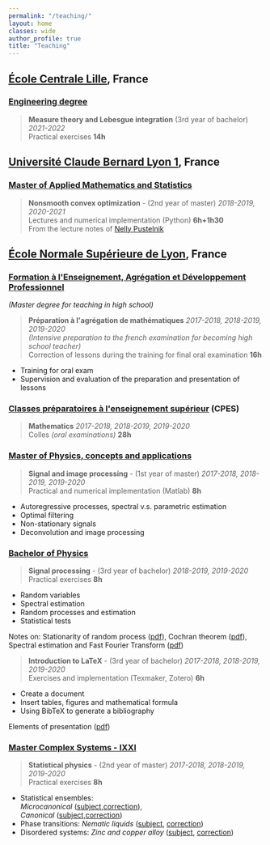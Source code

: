 ```yaml
---
permalink: "/teaching/"
layout: home
classes: wide
author_profile: true
title: "Teaching"
---
```


## [École Centrale Lille](https://centralelille.fr/), France

### [Engineering degree](https://ecole.centralelille.fr/)

> **Measure theory and Lebesgue integration**  (3rd year of bachelor) *2021-2022*  
Practical exercises **14h**

## [Université Claude Bernard Lyon 1](https://www.univ-lyon1.fr/), France

### [Master of Applied Mathematics and Statistics](http://mastermas.univ-lyon1.fr/index.php/page3-2/)

> **Nonsmooth convex optimization** - (2nd year of master) *2018-2019, 2020-2021*  
Lectures and numerical implementation (Python) **6h+1h30**  
From the lecture notes of [Nelly Pustelnik](http://perso.ens-lyon.fr/nelly.pustelnik)

## [École Normale Supérieure de Lyon](http://www.ens-lyon.fr/), France

### [Formation à l'Enseignement, Agrégation et Développement Professionnel](http://mathematiques.ens-lyon.fr/agregation-224737.kjsp?RH=1403617207802&RF=DPT-MATH-AGREG)  
*(Master degree for teaching in high school)*

> **Préparation à l'agrégation de mathématiques**  *2017-2018, 2018-2019, 2019-2020*  
*(Intensive preparation to the french examination for becoming high school teacher)*  
Correction of lessons during the training for final oral examination **16h**
* Training for oral exam
* Supervision and evaluation  of the preparation and presentation of lessons

### [Classes préparatoires à l'enseignement supérieur](http://www.ens-lyon.fr/formation/offre-de-formation/cpes/cpes-scientifique) (CPES)

> **Mathematics** *2017-2018, 2018-2019, 2019-2020*  
Colles *(oral examinations)*  **28h**
### [Master of Physics, concepts and applications](http://www.ens-lyon.fr/MasterSDM/fr/master-1)

> **Signal and image processing** - (1st year of master) *2017-2018, 2018-2019, 2019-2020*  
Practical and numerical implementation (Matlab) **8h**
* Autoregressive processes, spectral v.s. parametric estimation
* Optimal filtering
* Non-stationary signals
* Deconvolution and image processing

### [Bachelor of Physics](http://www.ens-lyon.fr/MasterSDM/fr/licence-3)

> **Signal processing** - (3rd year of bachelor) *2018-2019, 2019-2020*  
Practical exercises **8h**
* Random variables
* Spectral estimation
* Random processes and estimation
* Statistical tests  

Notes on: Stationarity of random process ([pdf](assets/pdf/stationnaire.pdf)), Cochran theorem ([pdf](assets/pdf/thm_cochran.pdf)), Spectral estimation and Fast Fourier Transform ([pdf](assets/pdf/fft_exam.pdf))

> **Introduction to LaTeX** - (3rd year of bachelor) *2017-2018, 2018-2019, 2019-2020*  
Exercises and implementation (Texmaker, Zotero) **6h**
* Create a document
* Insert tables, figures and mathematical formula
* Using BibTeX to generate a bibliography  

Elements of presentation ([pdf](assets/pdf/tp_latex.pdf))

### [Master Complex Systems - IXXI](http://www.ens-lyon.fr/MasterSDM/fr/master-2/m2-systemes-complexes)

> **Statistical physics** - (2nd year of master) *2017-2018, 2018-2019, 2019-2020*  
Practical exercises **8h**
* Statistical ensembles:  
  *Microcanonical* ([subject](assets/pdf/td1_stat.pdf),[correction](assets/pdf/td1_stat_c.pdf)),  
  *Canonical* ([subject](assets/pdf/td2_stat.pdf),[correction](assets/pdf/td2_stat_c.pdf))
* Phase transitions: *Nematic liquids* ([subject](assets/pdf/td3_stat.pdf), [correction](assets/pdf/td3_stat_c.pdf))
* Disordered systems: *Zinc and copper alloy* ([subject](assets/pdf/td4_stat.pdf), [correction](assets/pdf/td4_stat_c.pdf))
